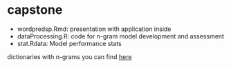 # capstone

- wordpredsp.Rmd:	presentation with application inside
- dataProcessing.R: code for n-gram model development and assessment
- stat.Rdata:	Model performance stats

dictionaries with n-grams you can find [here](https://drive.google.com/open?id=1LtgzjrA515LlrnVgA122LGnHdr5WyBzr)
